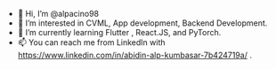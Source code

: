 - 👋 Hi, I’m @alpacino98
- 👀 I’m interested in CVML, App development, Backend Development.
- 🌱 I’m currently learning Flutter , React.JS, and PyTorch.
- 📫 You can reach me from LinkedIn with https://www.linkedin.com/in/abidin-alp-kumbasar-7b424719a/ .
